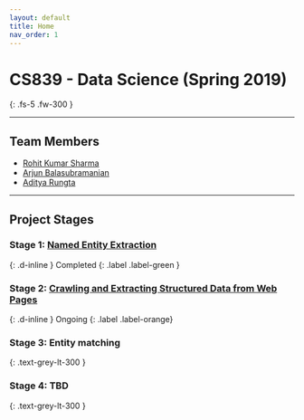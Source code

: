 ```yaml
---
layout: default
title: Home
nav_order: 1
---
```


# CS839 - Data Science (Spring 2019)
{: .fs-5 .fw-300 }

---

## Team Members
- [Rohit Kumar Sharma](mailto:rsharma@cs.wisc.edu)
- [Arjun Balasubramanian](mailto:balarjun@cs.wisc.edu)
- [Aditya Rungta](mailto:aditaker@cs.wisc.edu)

---

## Project Stages
### Stage 1: [Named Entity Extraction](stage1.md)
{: .d-inline }
Completed
{: .label .label-green }

### Stage 2: [Crawling and Extracting Structured Data from Web Pages](stage2.md)
{: .d-inline }
Ongoing
{: .label .label-orange}

### Stage 3: Entity matching
{: .text-grey-lt-300 }

### Stage 4: TBD
{: .text-grey-lt-300 }
